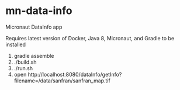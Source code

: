 # mn-data-info
Micronaut DataInfo app

Requires latest version of Docker, Java 8,  Micronaut, and Gradle to be installed

1.  gradle assemble
2.  ./build.sh
3.  ./run.sh
4.  open http://localhost:8080/dataInfo/getInfo?filename=/data/sanfran/sanfran_map.tif
